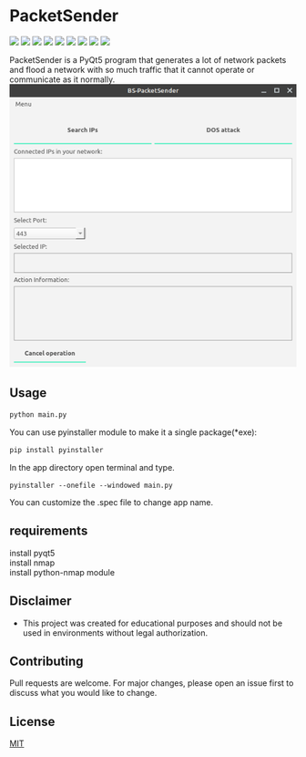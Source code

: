 # PacketSender

<p>
  <img  src="https://img.shields.io/github/stars/Oussama1403/PacketSender" />
  <img src="https://img.shields.io/github/contributors/Oussama1403/PacketSender" />
  <img src="https://img.shields.io/github/last-commit/Oussama1403/PacketSender" />
  <img src="https://visitor-badge.laobi.icu/badge?page_id=Oussama1403.PacketSender" />
  <img src="https://img.shields.io/github/languages/count/Oussama1403/PacketSender" />
  <img src="https://img.shields.io/github/languages/top/Oussama1403/PacketSender" />

  <img src="https://img.shields.io/badge/license-MIT-blue.svg?color=f64152" />
  <img  src="https://img.shields.io/github/issues/Oussama1403/PacketSender" />
  <img  src="https://img.shields.io/github/issues-pr/Oussama1403/PacketSender" />
</p>

PacketSender is a PyQt5 program that generates a lot of network packets and flood a network with so much traffic that it cannot operate or communicate as it normally.
![screenshot](screenshot.png)
## Usage



```bash
python main.py
```
You can use pyinstaller module to make it a single package(*exe):
```bash
pip install pyinstaller
```
In the app directory open terminal and type.
```
pyinstaller --onefile --windowed main.py
```
You can customize the .spec file to change app name.

## requirements 
install pyqt5\
install nmap\
install python-nmap module

## Disclaimer

- This project was created for educational purposes and should not be used in environments without legal authorization.

## Contributing
Pull requests are welcome. For major changes, please open an issue first to discuss what you would like to change.
## License
[MIT](https://choosealicense.com/licenses/mit/)
